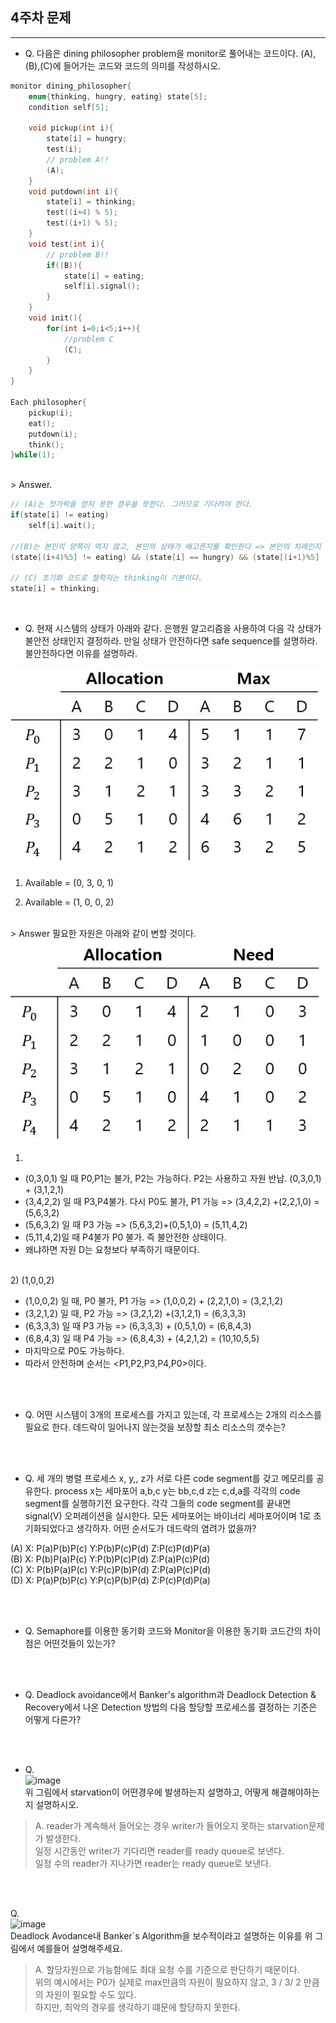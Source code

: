 ## 4주차 문제

---
- Q. 다음은 dining philosopher problem을 monitor로 풀어내는 코드이다. (A),(B),(C)에 들어가는 코드와 코드의 의미를 작성하시오.

```c
monitor dining_philosopher{    
    enum{thinking, hungry, eating} state[5];    
    condition self[5];        
    
 	void pickup(int i){        
        state[i] = hungry;        
        test(i);        
        // problem A!!
        (A);
    }        
    void putdown(int i){        
        state[i] = thinking;                
        test((i+4) % 5);     
        test((i+1) % 5);    
    }        
    void test(int i){        
        // problem B!!
        if((B)){            
            state[i] = eating;            
            self[i].signal();
        }    
    }        
    void init(){        
        for(int i=0;i<5;i++){            
            //problem C
            (C);        
        }    
    }
}
    
Each philosopher{    
    pickup(i);    
    eat();    
    putdown(i);    
    think();
}while(1);
```

<br>
> Answer.

```c
// (A)는 젓가락을 얻지 못한 경우을 뜻한다. 그러므로 기다려야 한다.
if(state[i] != eating)     
    self[i].wait();

//(B)는 본인의 양쪽이 먹지 않고, 본인의 상태가 배고픈지를 확인한다 => 본인의 차례인지 확인한다.
(state[(i+4)%5] != eating) && (state[i] == hungry) && (state[(i+1)%5] != eating)

// (C) 초기화 코드로 철학자는 thinking이 기본이다.
state[i] = thinking;
```

     
<br/>

- Q. 현재 시스템의 상태가 아래와 같다. 은행원 알고리즘을 사용하여 다음 각 상태가 불안전 상태인지 결정하라. 만일 상태가 안전하다면 safe sequence를 설명하라. 불안전하다면 이유를 설명하라.

<img src="https://github.com/gashe-soo/OS-7week-KOCW/blob/main/asset/week4_problem.jpg?raw=true" alt="week4_problem.jpg"  />


1) Available = (0, 3, 0, 1)

2) Available = (1, 0, 0, 2)

<br/>
> Answer
    필요한 자원은 아래와 같이 변할 것이다. <br/>

   <img src="https://github.com/gashe-soo/OS-7week-KOCW/blob/main/asset/week4_problem_answer.jpg?raw=true" alt="week4_problem_answer.jpg"  />

   1) 

   - (0,3,0,1) 일 때 P0,P1는 불가, P2는 가능하다. P2는 사용하고 자원 반납. (0,3,0,1) + (3,1,2,1)
   - (3,4,2,2) 일 때 P3,P4불가. 다시 P0도 불가, P1 가능 => (3,4,2,2) +(2,2,1,0) = (5,6,3,2)
   - (5,6,3,2) 일 때 P3 가능 => (5,6,3,2)+(0,5,1,0) = (5,11,4,2)
   - (5,11,4,2)일 때 P4불가 P0 불가. 즉 불안전한 상태이다. 
   - 왜냐하면 자원 D는 요청보다 부족하기 때문이다.
<br/>
   2) (1,0,0,2)

   - (1,0,0,2) 일 때, P0 불가, P1 가능 => (1,0,0,2) + (2,2,1,0) = (3,2,1,2)
   - (3,2,1,2) 일 때, P2 가능  => (3,2,1,2) +(3,1,2,1) = (6,3,3,3)
   - (6,3,3,3) 일 때 P3 가능 => (6,3,3,3) + (0,5,1,0) = (6,8,4,3) 
   - (6,8,4,3) 일 때 P4 가능 => (6,8,4,3) + (4,2,1,2) = (10,10,5,5)
   - 마지막으로 P0도 가능하다.
   - 따라서 안전하며 순서는  <P1,P2,P3,P4,P0>이다.


<br><br>




- Q. 어떤 시스템이 3개의 프로세스를 가지고 있는데, 각 프로세스는 2개의 리소스를 필요로 한다. 데드락이 일어나지 않는것을 보장할 최소 리소스의 갯수는?

<br><br>


- Q. 세 개의 병렬 프로세스 x, y,, z가 서로 다른 code segment를 갖고 메모리를 공유한다. process x는 세마포어 a,b,c y는 bb,c,d z는 c,d,a를 각각의 code segment를 실행하기전 요구한다. 각각 그들의 code segment를 끝내면 signal(V) 오퍼레이션을 실시한다. 모든 세마포어는 바이너리 세마포어이며 1로 초기화되었다고 생각하자. 어떤 순서도가 데드락의 염려가 없을까?

(A) X: P(a)P(b)P(c) Y:P(b)P(c)P(d) Z:P(c)P(d)P(a) <br>
(B) X: P(b)P(a)P(c) Y:P(b)P(c)P(d) Z:P(a)P(c)P(d) <br>
(C) X: P(b)P(a)P(c) Y:P(c)P(b)P(d) Z:P(a)P(c)P(d) <br>
(D) X: P(a)P(b)P(c) Y:P(c)P(b)P(d) Z:P(c)P(d)P(a) <br>

<br><br>




- Q. Semaphore를 이용한 동기화 코드와 Monitor을 이용한 동기화 코드간의 차이점은 어떤것들이 있는가?




<br><br>

- Q. Deadlock avoidance에서 Banker's algorithm과 Deadlock Detection & Recovery에서 나온 Detection 방법의 다음 할당할 프로세스를 결정하는 기준은 어떻게 다른가?

<br><br>

- Q. <br>
![image](https://img1.daumcdn.net/thumb/R1280x0/?scode=mtistory2&fname=https%3A%2F%2Fblog.kakaocdn.net%2Fdn%2FblltLz%2FbtqMRlDdlpN%2FLFlESoN4Cz5LM2s8kqJJy1%2Fimg.png)<br>
위 그림에서 starvation이 어떤경우에 발생하는지 설명하고, 어떻게 해결해야하는지 설명하시오.

> A. reader가 계속해서 들어오는 경우 writer가 들어오지 못하는 starvation문제가 발생한다.<br>
일정 시간동안 writer가 기다리면 reader를 ready queue로 보낸다.<br>
일정 수의 reader가 지나가면 reader는 ready queue로 보낸다.

<br><br>

Q. <br>
![image](https://img1.daumcdn.net/thumb/R1280x0/?scode=mtistory2&fname=https%3A%2F%2Fblog.kakaocdn.net%2Fdn%2FbpfdY0%2FbtqMRkEmpkK%2FGRgHCPUKTgeJMzlViQHAL0%2Fimg.png)<br>
Deadlock Avodance내 Banker`s Algorithm을 보수적이라고 설명하는 이유를 위 그림에서 예를들어 설명해주세요.
> A. 할당자원으로 가능함에도 최대 요청 수를 기준으로 판단하기 때문이다.<br>
위의 예시에서는 P0가 실제로 max만큼의 자원이 필요하지 않고, 3 / 3/ 2 만큼의 자원이 필요할 수도 있다.<br>
하지만, 최악의 경우를 생각하기 떄문에 할당하지 못한다.
